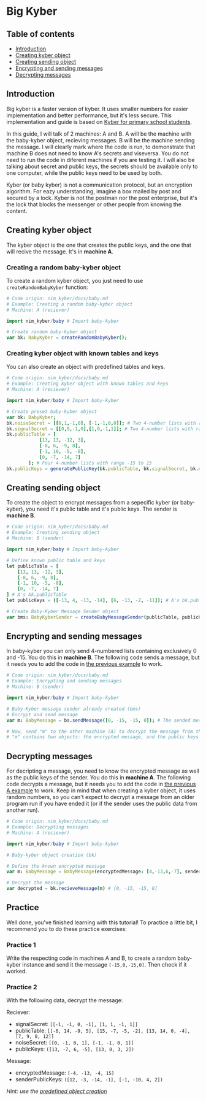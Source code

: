 # Big Kyber 
## Table of contents
- [Introduction](#introduction)
- [Creating kyber object](#creating-kyber-object)
- [Creating sending object](#creating-sending-object)
- [Encrypting and sending messages](#encrypting-and-sending-messages)
- [Decrypting messages](#decrypting-messages)

## Introduction
Big kyber is a faster version of kyber. It uses smaller numbers for easier implementation and better performance, but it's less secure.
This implementation and guide is based on [Kyber for primary school students](https://crypto.stackexchange.com/questions/103754/kyber-and-dilithium-explained-to-primary-school-students).

In this guide, I will talk of 2 machines: A and B. A will be the machine with the baby-kyber object, recieving messages. B will be the machine sending the message. I will clearly mark where the code is run, to demonstrate that machine B does not need to know A's secrets and viseversa. You do not need to run the code in diferent machines if you are testing it. 
I will also be talking about secret and public keys, the secrets should be available only to one computer, while the public keys need to be used by both.

Kyber (or baby kyber) is not a communication protocol, but an encryption algorithm.
For eazy understanding, imagine a box mailed by post and secured by a lock.
Kyber is not the postman nor the post enterprise, but it's the lock that blocks the messenger or other people from knowing the content.

## Creating kyber object
The kyber object is the one that creates the public keys, and the one that will recive the message. It's in **machine A**.

### Creating a random baby-kyber object
To create a random kyber object, you just need to use `createRandomBabyKyber` function:
```nim
# Code origin: nim_kyber/docs/baby.md
# Example: Creating a random baby-kyber object
# Machine: A (reciever)

import nim_kyber/baby # Import baby-kyber

# Create random baby-kyber object
var bk: BabyKyber = createRandomBabyKyber();
```

### Creating kyber object with known tables and keys
You can also create an object with predefined tables and keys.
```nim
# Code origin: nim_kyber/docs/baby.md
# Example: Creating kyber object with known tables and keys
# Machine: A (reciever)

import nim_kyber/baby # Import baby-kyber

# Create preset baby-kyber object
var bk: BabyKyber;
bk.noiseSecret = [[0,1,-1,0], [-1,-1,0,0]]; # Two 4-number lists with range -1 to 1
bk.signalSecret = [[0,0,-1,0],[1,0,-1,1]]; # Two 4-number lists with range -1 to 1
bk.publicTable = [
            [13, 13, -12, 3],
            [-8, 6, -9, 8],
            [-1, 10, -5, -8],
            [0, -7, -14, 7]
        ]; # Four 4-number lists with range -15 to 15
bk.publicKeys = generatePublicKey(bk.publicTable, bk.signalSecret, bk.noiseSecret); # Generate public keys from noiseSecret, signalSecret and publicTable. Not recommended to predefine
```

## Creating sending object
To create the object to encrypt messages from a sepecific kyber (or baby-kyber), you need it's public table and it's public keys. The sender is **machine B**.

```nim
# Code origin: nim_kyber/docs/baby.md
# Example: Creating sending object
# Machine: B (sender)

import nim_kyber/baby # Import baby-kyber

# Define known public table and keys
let publicTable = [
    [13, 13, -12, 3],
    [-8, 6, -9, 8],
    [-1, 10, -5, -8],
    [0, -7, -14, 7]
] # A's bk.publicTable
let publicKeys = ([-13, 4, -13, -14], [6, -13, -2, -11]); # A's bk.publicKeys

# Create Baby-Kyber Message Sender object
var bms: BabyKyberSender = createBabyMessageSender(publicTable, publicKeys);
```

## Encrypting and sending messages
In baby-kyber you can only send 4-numbered lists containing exclusively 0 and -15. You do this in **machine B**. The following code sends a message, but it needs you to add the code in [the previous example](#creating-sending-object) to work.
```nim
# Code origin: nim_kyber/docs/baby.md
# Example: Encrypting and sending messages
# Machine: B (sender)

import nim_kyber/baby # Import baby-kyber

# Baby-Kyber message sender already created (bms)
# Encrypt and send message
var m: BabyMessage = bs.sendMessage([0, -15, -15, 0]); # The sended messace is [0, -15, -15, 0]

# Now, send "m" to the other machine (A) to decrypt the message from there. 
# "m" contains two objects: the encrypted message, and the public keys of the sender.
```

## Decrypting messages
For decripting a message, you need to know the encrypted message as well as the public keys of the sender. You do this in **machine A**.
The following code decrypts a message, but it needs you to add the code in [the previous A example](#creating-kyber-object) to work. Keep in mind that when creating a kyber object, it uses random numbers, so you can't expect to decrypt a message from an older program run if you have ended it (or if the sender uses the public data from another run).
```nim
# Code origin: nim_kyber/docs/baby.md
# Example: Decrypting messages
# Machine: A (reciever)

import nim_kyber/baby # Import baby-kyber

# Baby-kyber object creation (bk)

# Define the known encrypted message
var m: BabyMessage = BabyMessage(encryptedMessage: [4,-13,6,-7], senderPublicKeys: ([-6,10,-8,6], [7,-14,-9,-15])) # B's "m"

# Decrypt the message
var decrypted = bk.recieveMessage(m) # [0, -15, -15, 0]
```

## Practice
Well done, you've finished learning with this tutorial!
To practice a little bit, I recommend you to do these practice exercises:

### Practice 1
Write the respecting code in machines A and B, to create a random baby-kyber instance and send it the message `[-15,0,-15,0]`.
Then check if it worked.

### Practice 2
With the following data, decrypt the message:

Reciever:
- signalSecret: `[[-1, -1, 0, -1], [1, 1, -1, 1]]`
- publicTable: `[[-6, 14, -9, 5], [15, -7, -5, -2], [13, 14, 0, -4], [7, 9, 0, 12]]`
- noiseSecret: `[[0, -1, 0, 1], [-1, -1, 0, 1]]`
- publicKeys: `([13, -7, 6, -5], [13, 0, 3, 2])`

Message:
- encryptedMessage: `[-4, -13, -4, 15]`
- senderPublicKeys: `([12, -3, -14, -1], [-1, -10, 4, 2])`

*Hint: use the [predefined object creation](#creating-kyber-object-with-known-tables-and-keys)*
